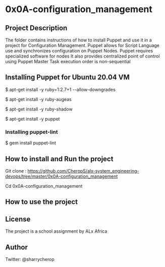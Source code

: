 # 0x0A-configuration_management
## Project Description
The folder contains instructions of how to install Puppet and use it in a project for Configuration Management. 
Puppet allows for Script Language use and synchronizes configuration on Puppet Nodes. 
Puppet requires specialized software for nodes
It also provides centralized point of control using Puppet Master
Task execution order is non-sequential
## Installing Puppet for Ubuntu 20.04 VM 
$ apt-get install -y ruby=1:2.7+1 --allow-downgrades

$ apt-get install -y ruby-augeas

$ apt-get install -y ruby-shadow

$ apt-get install -y puppet

### Installing puppet-lint
$ gem install puppet-lint

## How to install and Run the project 
Git clone : https://github.com/CheropS/alx-system_engineering-devops/tree/master/0x0A-configuration_management

Cd 0x0A-configuration_management

## How to use the project

## License
The project is a school assignment by ALx Africa

## Author 
Twitter: @sharrycherop




